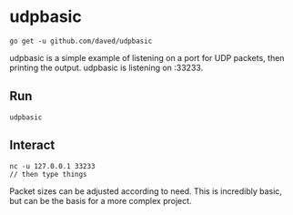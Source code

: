 # udpbasic

    go get -u github.com/daved/udpbasic

udpbasic is a simple example of listening on a port for UDP packets, then
printing the output.  udpbasic is listening on :33233.

## Run

    udpbasic

## Interact

    nc -u 127.0.0.1 33233
    // then type things

Packet sizes can be adjusted according to need.  This is incredibly basic, but
can be the basis for a more complex project.
